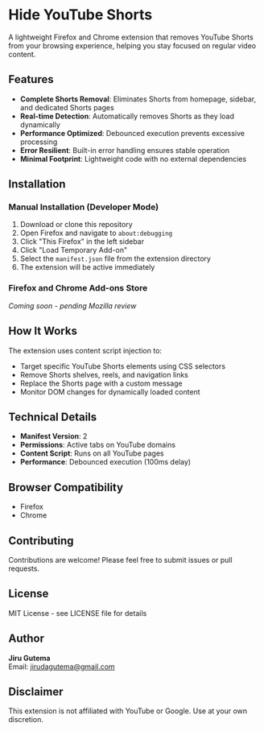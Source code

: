 # Hide YouTube Shorts

A lightweight Firefox and Chrome extension that removes YouTube Shorts from your browsing experience, helping you stay focused on regular video content.

## Features

- **Complete Shorts Removal**: Eliminates Shorts from homepage, sidebar, and dedicated Shorts pages
- **Real-time Detection**: Automatically removes Shorts as they load dynamically
- **Performance Optimized**: Debounced execution prevents excessive processing
- **Error Resilient**: Built-in error handling ensures stable operation
- **Minimal Footprint**: Lightweight code with no external dependencies

## Installation

### Manual Installation (Developer Mode)

1. Download or clone this repository
2. Open Firefox and navigate to `about:debugging`
3. Click "This Firefox" in the left sidebar
4. Click "Load Temporary Add-on"
5. Select the `manifest.json` file from the extension directory
6. The extension will be active immediately

### Firefox and Chrome Add-ons Store

*Coming soon - pending Mozilla review*

## How It Works

The extension uses content script injection to:

- Target specific YouTube Shorts elements using CSS selectors
- Remove Shorts shelves, reels, and navigation links
- Replace the Shorts page with a custom message
- Monitor DOM changes for dynamically loaded content

## Technical Details

- **Manifest Version**: 2
- **Permissions**: Active tabs on YouTube domains
- **Content Script**: Runs on all YouTube pages
- **Performance**: Debounced execution (100ms delay)

## Browser Compatibility

- Firefox
- Chrome

## Contributing

Contributions are welcome! Please feel free to submit issues or pull requests.

## License

MIT License - see LICENSE file for details

## Author

**Jiru Gutema**  
Email: jirudagutema@gmail.com

## Disclaimer

This extension is not affiliated with YouTube or Google. Use at your own discretion.
